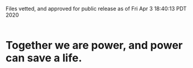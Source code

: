 Files vetted, and approved for public release as of Fri Apr  3 18:40:13 PDT 2020<br><br><h1>Together we are power, and power can save a life.</h1>
